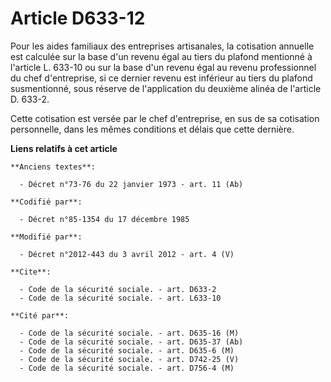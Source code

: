 # Article D633-12

Pour les aides familiaux des entreprises artisanales, la cotisation annuelle est calculée sur la base d'un revenu égal au
tiers du plafond mentionné à l'article L. 633-10 ou sur la base d'un revenu égal au revenu professionnel du chef
d'entreprise, si ce dernier revenu est inférieur au tiers du plafond susmentionné, sous réserve de l'application du deuxième
alinéa de l'article D. 633-2. 

Cette cotisation est versée par le chef d'entreprise, en sus de sa cotisation personnelle, dans les mêmes conditions et
délais que cette dernière.

**Liens relatifs à cet article**

	**Anciens textes**:

	  - Décret n°73-76 du 22 janvier 1973 - art. 11 (Ab)

	**Codifié par**:

	  - Décret n°85-1354 du 17 décembre 1985

	**Modifié par**:

	  - Décret n°2012-443 du 3 avril 2012 - art. 4 (V)

	**Cite**:

	  - Code de la sécurité sociale. - art. D633-2
	  - Code de la sécurité sociale. - art. L633-10

	**Cité par**:

	  - Code de la sécurité sociale. - art. D635-16 (M)
	  - Code de la sécurité sociale. - art. D635-37 (Ab)
	  - Code de la sécurité sociale. - art. D635-6 (M)
	  - Code de la sécurité sociale. - art. D742-25 (V)
	  - Code de la sécurité sociale. - art. D756-4 (M)
